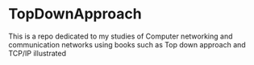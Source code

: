# TopDownApproach
This is a repo dedicated to my studies of Computer networking and communication networks using books such as Top down approach and TCP/IP illustrated
